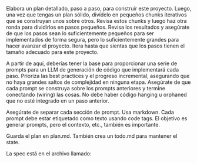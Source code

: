 Elabora un plan detallado, paso a paso, para construir este proyecto. Luego, una vez que tengas un plan sólido, divídelo en pequeños chunks iterativos que se construyan unos sobre otros. Revisa estos chunks y luego haz otra ronda para dividirlos en pasos pequeños. Revisa los resultados y asegúrate de que los pasos sean lo suficientemente pequeños para ser implementados de forma segura, pero lo suficientemente grandes para hacer avanzar el proyecto. Itera hasta que sientas que los pasos tienen el tamaño adecuado para este proyecto.

A partir de aquí, deberías tener la base para proporcionar una serie de prompts para un LLM de generación de código que implementará cada paso. Prioriza las best practices y el progreso incremental, asegurando que no haya grandes saltos de complejidad en ninguna etapa. Asegúrate de que cada prompt se construya sobre los prompts anteriores y termine conectando (wiring) las cosas. No debe haber código hanging u orphaned que no esté integrado en un paso anterior.

Asegúrate de separar cada sección de prompt. Usa markdown. Cada prompt debe estar etiquetado como texto usando code tags. El objetivo es generar prompts, pero el contexto, etc., también es importante.

Guarda el plan en plan.md. También crea un todo.md para mantener el state.

La spec está en el archivo llamado:
